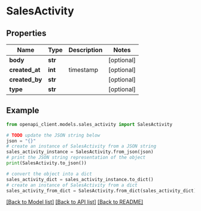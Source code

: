 # SalesActivity


## Properties

Name | Type | Description | Notes
------------ | ------------- | ------------- | -------------
**body** | **str** |  | [optional] 
**created_at** | **int** | timestamp | [optional] 
**created_by** | **str** |  | [optional] 
**type** | **str** |  | [optional] 

## Example

```python
from openapi_client.models.sales_activity import SalesActivity

# TODO update the JSON string below
json = "{}"
# create an instance of SalesActivity from a JSON string
sales_activity_instance = SalesActivity.from_json(json)
# print the JSON string representation of the object
print(SalesActivity.to_json())

# convert the object into a dict
sales_activity_dict = sales_activity_instance.to_dict()
# create an instance of SalesActivity from a dict
sales_activity_from_dict = SalesActivity.from_dict(sales_activity_dict)
```
[[Back to Model list]](../README.md#documentation-for-models) [[Back to API list]](../README.md#documentation-for-api-endpoints) [[Back to README]](../README.md)



